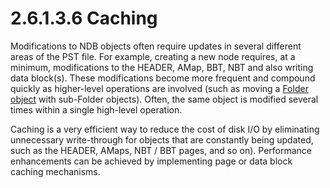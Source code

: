 <html dir="LTR" xmlns:mshelp="http://msdn.microsoft.com/mshelp" xmlns:ddue="http://ddue.schemas.microsoft.com/authoring/2003/5" xmlns:xlink="http://www.w3.org/1999/xlink" xmlns:tool="http://www.microsoft.com/tooltip">
    <head>
        <meta http-equiv="Content-Type" content="text/html; CHARSET=utf-8"></meta>
        <meta name="save" content="history"></meta>
        <title>2.6.1.3.6 Caching</title>
        <xml>
            <mshelp:toctitle title="2.6.1.3.6 Caching"></mshelp:toctitle>
            <mshelp:rltitle title="[MS-PST]: Caching"></mshelp:rltitle>
            <mshelp:keyword index="A" term="35847d36-42ec-422e-ac07-4c2c6cbb48ff"></mshelp:keyword>
            <mshelp:attr name="DCSext.ContentType" value="open specification"></mshelp:attr>
            <mshelp:attr name="AssetID" value="35847d36-42ec-422e-ac07-4c2c6cbb48ff"></mshelp:attr>
            <mshelp:attr name="TopicType" value="kbRef"></mshelp:attr>
            <mshelp:attr name="DCSext.Title" value="[MS-PST]: Caching" />
        </xml>
    </head>
    <body>
        <div id="header">
            <h1 class="heading">2.6.1.3.6 Caching</h1>
        </div>
        <div id="mainSection">
            <div id="mainBody">
                <div id="allHistory" class="saveHistory"></div>
                <div id="sectionSection0" class="section" name="collapseableSection">
                    

<p>Modifications to NDB objects often require updates in
several different areas of the PST file. For example, creating a new node
requires, at a minimum, modifications to the HEADER, AMap, BBT, NBT and also
writing data block(s). These modifications become more frequent and compound
quickly as higher-level operations are involved (such as moving a <a href="08220cc9-69b1-4072-a2e7-2a0ff201d505.html#gt_0682daa7-c1b8-419b-8a32-6048833d0b72">Folder object</a> with
sub-Folder objects). Often, the same object is modified several times within a
single high-level operation.</p>

<p>Caching is a very efficient way to reduce the cost of disk
I/O by eliminating unnecessary write-through for objects that are constantly
being updated, such as the HEADER, AMaps, NBT / BBT pages, and so on).
Performance enhancements can be achieved by implementing page or data block
caching mechanisms.</p>
                </div>
            </div>
        </div>
    </body>
</html>
